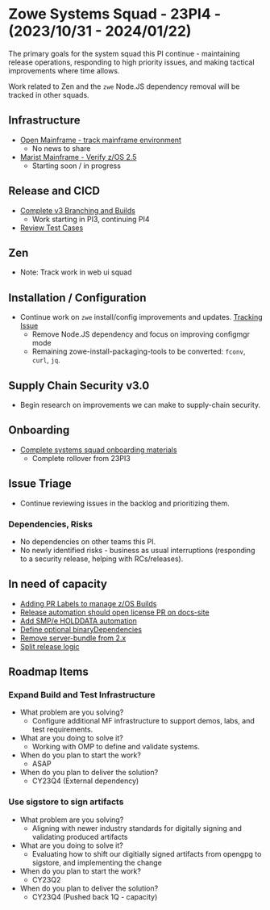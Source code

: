 # Zowe Systems Squad - 23PI4 - (2023/10/31 - 2024/01/22)

The primary goals for the system squad this PI continue - maintaining release operations, responding to high priority issues, and making tactical improvements where time allows.

Work related to Zen and the `zwe` Node.JS dependency removal will be tracked in other squads. 

## Infrastructure
- [Open Mainframe - track mainframe environment](https://github.com/zowe/zowe-install-packaging/issues/3241)
    * No news to share
- [Marist Mainframe - Verify z/OS 2.5](https://github.com/zowe/zowe-install-packaging/issues/3396)
    * Starting soon / in progress
    
## Release and CICD
- [Complete v3 Branching and Builds](https://github.com/zowe/zowe-install-packaging/issues/3482)
  * Work starting in PI3, continuing PI4
- [Review Test Cases](https://github.com/zowe/zowe-install-packaging/issues/3519)
## Zen
- Note: Track work in web ui squad

## Installation / Configuration
- Continue work on `zwe` install/config improvements and updates. [Tracking Issue](https://github.com/zowe/zowe-install-packaging/issues/3543#issuecomment-1742777242)
  * Remove Node.JS dependency and focus on improving configmgr mode
  * Remaining zowe-install-packaging-tools to be converted: `fconv`, `curl`, `jq`.

## Supply Chain Security v3.0
- Begin research on improvements we can make to supply-chain security.


## Onboarding
- [Complete systems squad onboarding materials](https://github.com/zowe/zowe-install-packaging/issues/3234)
  * Complete rollover from 23PI3


## Issue Triage
- Continue reviewing issues in the backlog and prioritizing them.

### Dependencies, Risks
- No dependencies on other teams this PI. 
- No newly identified risks - business as usual interruptions (responding to a security release, helping with RCs/releases).

## In need of capacity
- [Adding PR Labels to manage z/OS Builds](https://github.com/zowe/zowe-install-packaging/issues/3123)
- [Release automation should open license PR on docs-site](https://github.com/zowe/zowe-install-packaging/issues/716)
- [Add SMP/e HOLDDATA automation](https://github.com/zowe/zowe-install-packaging/issues/3119)
- [Define optional binaryDependencies](https://github.com/zowe/zowe-install-packaging/issues/2940)
- [Remove server-bundle from 2.x](https://github.com/zowe/zowe-install-packaging/issues/3473)
- [Split release logic](https://github.com/zowe/zowe-install-packaging/issues/3285)

## Roadmap Items

### Expand Build and Test Infrastructure
- What problem are you solving? 
  * Configure additional MF infrastructure to support demos, labs, and test requirements.
- What are you doing to solve it?
  * Working with OMP to define and validate systems.
- When do you plan to start the work? 
  * ASAP
- When do you plan to deliver the solution? 
  * CY23Q4  (External dependency)
  
### Use sigstore to sign artifacts
- What problem are you solving? 
  * Aligning with newer industry standards for digitally signing and validating produced artifacts
- What are you doing to solve it?
  * Evaluating how to shift our digitially signed artifacts from opengpg to sigstore, and implementing the change
- When do you plan to start the work? 
  * CY23Q2
- When do you plan to deliver the solution? 
  * CY23Q4 (Pushed back 1Q - capacity)
